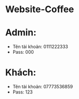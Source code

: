 # Website-Coffee
# Admin:
- Tên tài khoản: 0111222333
- Pass: 000

# Khách:
- Tên tài khoản: 07773536859
- Pass: 123
